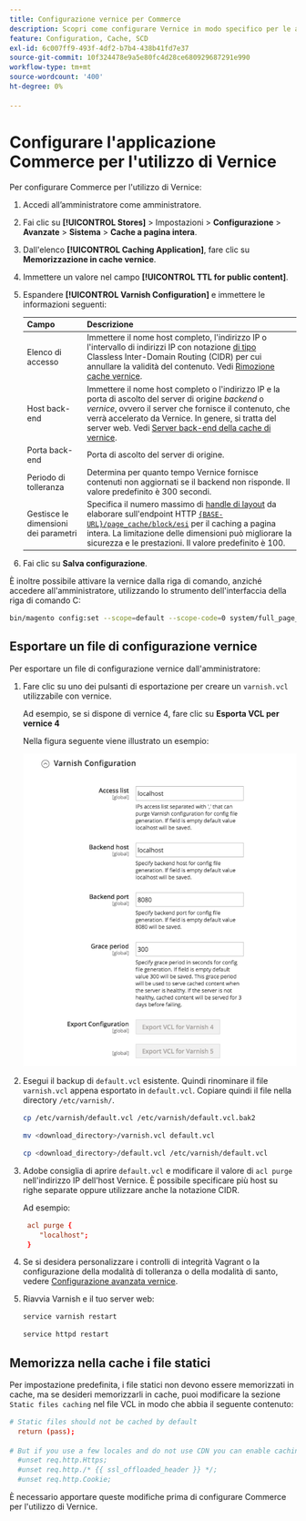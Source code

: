 ```yaml
---
title: Configurazione vernice per Commerce
description: Scopri come configurare Vernice in modo specifico per le applicazioni Adobe Commerce. Scopri gli aggiornamenti dei file di configurazione e le tecniche di gestione.
feature: Configuration, Cache, SCD
exl-id: 6c007ff9-493f-4df2-b7b4-438b41fd7e37
source-git-commit: 10f324478e9a5e80fc4d28ce680929687291e990
workflow-type: tm+mt
source-wordcount: '400'
ht-degree: 0%

---
```


# Configurare l&#39;applicazione Commerce per l&#39;utilizzo di Vernice

Per configurare Commerce per l&#39;utilizzo di Vernice:

1. Accedi all’amministratore come amministratore.
1. Fai clic su **[!UICONTROL Stores]** > Impostazioni > **Configurazione** > **Avanzate** > **Sistema** > **Cache a pagina intera**.
1. Dall&#39;elenco **[!UICONTROL Caching Application]**, fare clic su **Memorizzazione in cache vernice**.
1. Immettere un valore nel campo **[!UICONTROL TTL for public content]**.
1. Espandere **[!UICONTROL Varnish Configuration]** e immettere le informazioni seguenti:

   | Campo | Descrizione |
   | ----- | ----------- |
   | Elenco di accesso | Immettere il nome host completo, l&#39;indirizzo IP o l&#39;intervallo di indirizzi IP con notazione [ di tipo ](https://www.digitalocean.com/community/tutorials/understanding-ip-addresses-subnets-and-cidr-notation-for-networking)Classless Inter-Domain Routing (CIDR) per cui annullare la validità del contenuto. Vedi [Rimozione cache vernice](https://varnish-cache.org/docs/3.0/tutorial/purging.html). |
   | Host back-end | Immettere il nome host completo o l&#39;indirizzo IP e la porta di ascolto del server di origine _backend_ o _vernice_, ovvero il server che fornisce il contenuto, che verrà accelerato da Vernice. In genere, si tratta del server web. Vedi [Server back-end della cache di vernice](https://www.varnish-cache.org/docs/trunk/users-guide/vcl-backends.html). |
   | Porta back-end | Porta di ascolto del server di origine. |
   | Periodo di tolleranza | Determina per quanto tempo Vernice fornisce contenuti non aggiornati se il backend non risponde. Il valore predefinito è 300 secondi. |
   | Gestisce le dimensioni dei parametri | Specifica il numero massimo di [handle di layout](https://developer.adobe.com/commerce/frontend-core/guide/layouts/#layout-handles) da elaborare sull&#39;endpoint HTTP [`{BASE-URL}/page_cache/block/esi`](use-varnish-esi.md) per il caching a pagina intera. La limitazione delle dimensioni può migliorare la sicurezza e le prestazioni. Il valore predefinito è 100. |

1. Fai clic su **Salva configurazione**.

È inoltre possibile attivare la vernice dalla riga di comando, anziché accedere all&#39;amministratore, utilizzando lo strumento dell&#39;interfaccia della riga di comando C:

```bash
bin/magento config:set --scope=default --scope-code=0 system/full_page_cache/caching_application 2
```

## Esportare un file di configurazione vernice

Per esportare un file di configurazione vernice dall&#39;amministratore:

1. Fare clic su uno dei pulsanti di esportazione per creare un `varnish.vcl` utilizzabile con vernice.

   Ad esempio, se si dispone di vernice 4, fare clic su **Esporta VCL per vernice 4**

   Nella figura seguente viene illustrato un esempio:

   ![Configura Commerce per l&#39;utilizzo di Vernice nell&#39;amministratore](../../assets/configuration/varnish-admin-22.png)

1. Esegui il backup di `default.vcl` esistente. Quindi rinominare il file `varnish.vcl` appena esportato in `default.vcl`. Copiare quindi il file nella directory `/etc/varnish/`.

   ```bash
   cp /etc/varnish/default.vcl /etc/varnish/default.vcl.bak2
   ```

   ```bash
   mv <download_directory>/varnish.vcl default.vcl
   ```

   ```bash
   cp <download_directory>/default.vcl /etc/varnish/default.vcl
   ```

1. Adobe consiglia di aprire `default.vcl` e modificare il valore di `acl purge` nell&#39;indirizzo IP dell&#39;host Vernice. È possibile specificare più host su righe separate oppure utilizzare anche la notazione CIDR.

   Ad esempio:

   ```conf
    acl purge {
       "localhost";
    }
   ```

1. Se si desidera personalizzare i controlli di integrità Vagrant o la configurazione della modalità di tolleranza o della modalità di santo, vedere [Configurazione avanzata vernice](config-varnish-advanced.md).

1. Riavvia Varnish e il tuo server web:

   ```bash
   service varnish restart
   ```

   ```bash
   service httpd restart
   ```

## Memorizza nella cache i file statici

Per impostazione predefinita, i file statici non devono essere memorizzati in cache, ma se desideri memorizzarli in cache, puoi modificare la sezione `Static files caching` nel file VCL in modo che abbia il seguente contenuto:

```conf
# Static files should not be cached by default
  return (pass);

# But if you use a few locales and do not use CDN you can enable caching static files by commenting previous line (#return (pass);) and uncommenting next 3 lines
  #unset req.http.Https;
  #unset req.http./* {{ ssl_offloaded_header }} */;
  #unset req.http.Cookie;
```

È necessario apportare queste modifiche prima di configurare Commerce per l&#39;utilizzo di Vernice.
